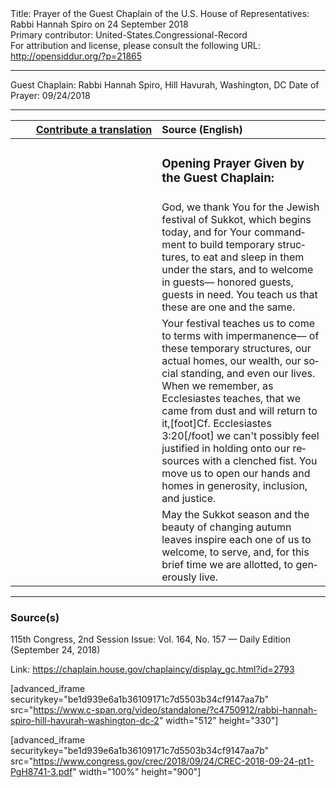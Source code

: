 <html>
<head></head>
<body>
Title: Prayer of the Guest Chaplain of the U.S. House of Representatives: Rabbi Hannah Spiro on 24 September 2018<br />
Primary contributor: United-States.Congressional-Record<br />
For attribution and license, please consult the following URL: <a href="http://opensiddur.org/?p=21865">http://opensiddur.org/?p=21865</a>
<p />
<hr />

Guest Chaplain: Rabbi Hannah Spiro, Hill Havurah, Washington, DC
Date of Prayer: 09/24/2018

<hr />

<table style="margin-left: auto;margin-right: auto;" class="draggable">
<thead><tr><th id="x" style="text-align: right;"><a href="/contributing/upload/">Contribute a translation</a></th><th style="text-align: left;">Source (English)</th></tr></thead>
<tbody>
<tr><td style="vertical-align:top;" width="46%">
<div class="liturgy" lang="he">

</span></div></td>
 
<td style="vertical-align:top;" width="53%">
<div class="english" lang="en">
<h3>Opening Prayer Given by the Guest Chaplain:</h3>
</div></td></tr>


<tr><td style="vertical-align:top;" width="46%">
<div class="liturgy" lang="he">

</span></div></td>
 
<td style="vertical-align:top;" width="53%">
<div class="english" lang="en">
God, 
we thank You for the Jewish festival of Sukkot, 
which begins today, 
and for Your commandment 
to build temporary structures, 
to eat and sleep in them 
under the stars, 
and to welcome in guests––
honored guests, 
guests in need. 
You teach us that these are one and the same.
</div></td></tr>


<tr><td style="vertical-align:top;" width="46%">
<div class="liturgy" lang="he">

</span></div></td>
 
<td style="vertical-align:top;" width="53%">
<div class="english" lang="en">
Your festival teaches us 
to come to terms with impermanence––
of these temporary structures, 
our actual homes, 
our wealth, 
our social standing, 
and even our lives. 
When we remember, 
as Ecclesiastes teaches, 
that we came from dust 
and will return to it,[foot]Cf. Ecclesiastes 3:20[/foot]
we can't possibly feel justified 
in holding onto our resources 
with a clenched fist. 
You move us 
to open our hands 
and homes 
in generosity, 
inclusion, 
and justice.
</div></td></tr>


<tr><td style="vertical-align:top;" width="46%">
<div class="liturgy" lang="he">

</span></div></td>
 
<td style="vertical-align:top;" width="53%">
<div class="english" lang="en">
May the Sukkot season 
and the beauty of changing autumn leaves 
inspire each one of us 
to welcome, 
to serve, and, 
for this brief time we are allotted, 
to generously live.
</div></td></tr>
</tbody></table>

<hr />

<h3>Source(s)</h3>

115th Congress, 2nd Session
Issue: Vol. 164, No. 157 — Daily Edition (September 24, 2018)

Link: <a href="https://chaplain.house.gov/chaplaincy/display_gc.html?id=2793">https://chaplain.house.gov/chaplaincy/display_gc.html?id=2793</a>

[advanced_iframe securitykey="be1d939e6a1b36109171c7d5503b34cf9147aa7b" src="https://www.c-span.org/video/standalone/?c4750912/rabbi-hannah-spiro-hill-havurah-washington-dc-2" width="512" height="330"]

[advanced_iframe securitykey="be1d939e6a1b36109171c7d5503b34cf9147aa7b" src="https://www.congress.gov/crec/2018/09/24/CREC-2018-09-24-pt1-PgH8741-3.pdf" width="100%" height="900"]
</body>
</html>